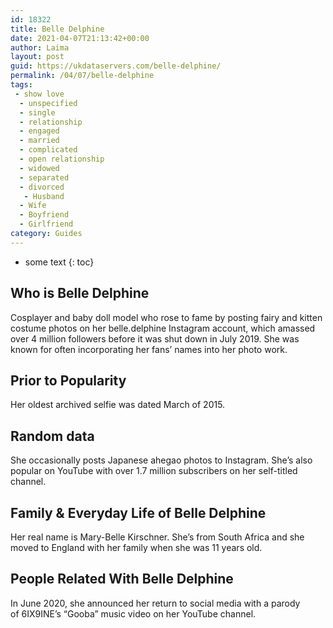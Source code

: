 ```yaml
---
id: 18322
title: Belle Delphine
date: 2021-04-07T21:13:42+00:00
author: Laima
layout: post
guid: https://ukdataservers.com/belle-delphine/
permalink: /04/07/belle-delphine
tags:
 - show love
  - unspecified
  - single
  - relationship
  - engaged
  - married
  - complicated
  - open relationship
  - widowed
  - separated
  - divorced
   - Husband
  - Wife
  - Boyfriend
  - Girlfriend
category: Guides
---
```


* some text
{: toc}


## Who is Belle Delphine
                  
                  
                  
Cosplayer and baby doll model who rose to fame by posting fairy and kitten costume photos on her belle.delphine Instagram account, which amassed over 4 million followers before it was shut down in July 2019. She was known for often incorporating her fans&#8217; names into her photo work. 
                  
              
            
              
            
                
                
                
## Prior to Popularity
                  
                  
                  
Her oldest archived selfie was dated March of 2015. 
                  
              
            
              
            
                
                
                
## Random data
                  
                  
                  
She occasionally posts Japanese ahegao photos to Instagram. She&#8217;s also popular on YouTube with over 1.7 million subscribers on her self-titled channel. 
                  
              
            
              
            
                
                
                
## Family & Everyday Life of Belle Delphine
                  
                  
                  
Her real name is Mary-Belle Kirschner. She&#8217;s from South Africa and she moved to England with her family when she was 11 years old. 
                  
              
            
              
            
                
                
                
## People Related With Belle Delphine
                  
                  
                  
In June 2020, she announced her return to social media with a parody of 6IX9INE&#8217;s &#8220;Gooba&#8221; music video on her YouTube channel.
                  
              
            
              
            
                
              
            
              
              
            
            
              
            
          
          
          